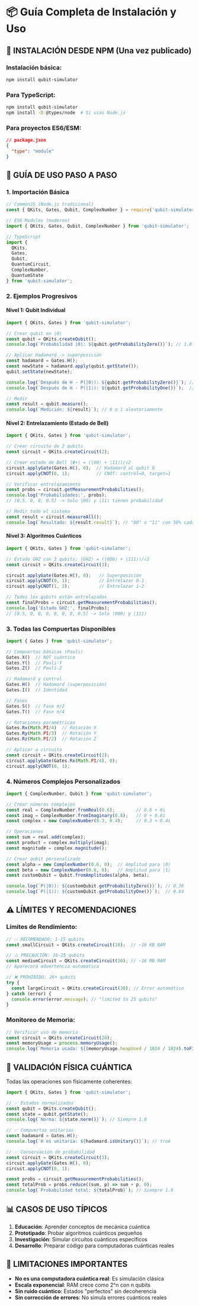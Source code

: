 # 📦 Guía Completa de Instalación y Uso

## 🚀 **INSTALACIÓN DESDE NPM** (Una vez publicado)

### Instalación básica:
```bash
npm install qubit-simulator
```

### Para TypeScript:
```bash
npm install qubit-simulator
npm install -D @types/node  # Si usas Node.js
```

### Para proyectos ES6/ESM:
```json
// package.json
{
  "type": "module"
}
```

## 🎯 **GUÍA DE USO PASO A PASO**

### **1. Importación Básica**

```javascript
// CommonJS (Node.js tradicional)
const { QKits, Gates, Qubit, ComplexNumber } = require('qubit-simulator');

// ES6 Modules (moderno)
import { QKits, Gates, Qubit, ComplexNumber } from 'qubit-simulator';

// TypeScript
import { 
  QKits, 
  Gates, 
  Qubit, 
  QuantumCircuit, 
  ComplexNumber,
  QuantumState 
} from 'qubit-simulator';
```

### **2. Ejemplos Progresivos**

#### **Nivel 1: Qubit Individual**
```typescript
import { QKits, Gates } from 'qubit-simulator';

// Crear qubit en |0⟩
const qubit = QKits.createQubit();
console.log(`Probabilidad |0⟩: ${qubit.getProbabilityZero()}`); // 1.0

// Aplicar Hadamard -> superposición
const hadamard = Gates.H();
const newState = hadamard.apply(qubit.getState());
qubit.setState(newState);

console.log(`Después de H - P(|0⟩): ${qubit.getProbabilityZero()}`); // 0.5
console.log(`Después de H - P(|1⟩): ${qubit.getProbabilityOne()}`);  // 0.5

// Medir
const result = qubit.measure();
console.log(`Medición: ${result}`); // 0 o 1 aleatoriamente
```

#### **Nivel 2: Entrelazamiento (Estado de Bell)**
```typescript
import { QKits, Gates } from 'qubit-simulator';

// Crear circuito de 2 qubits
const circuit = QKits.createCircuit(2);

// Crear estado de Bell |Φ+⟩ = (|00⟩ + |11⟩)/√2
circuit.applyGate(Gates.H(), 0);  // Hadamard al qubit 0
circuit.applyCNOT(0, 1);          // CNOT: control=0, target=1

// Verificar entrelazamiento
const probs = circuit.getMeasurementProbabilities();
console.log('Probabilidades:', probs);
// [0.5, 0, 0, 0.5] -> Solo |00⟩ y |11⟩ tienen probabilidad

// Medir todo el sistema
const result = circuit.measureAll();
console.log(`Resultado: ${result.result}`); // "00" o "11" con 50% cada uno
```

#### **Nivel 3: Algoritmos Cuánticos**
```typescript
import { QKits, Gates } from 'qubit-simulator';

// Estado GHZ con 3 qubits: |GHZ⟩ = (|000⟩ + |111⟩)/√2
const circuit = QKits.createCircuit(3);

circuit.applyGate(Gates.H(), 0);   // Superposición
circuit.applyCNOT(0, 1);           // Entrelazar 0-1
circuit.applyCNOT(1, 2);           // Entrelazar 1-2

// Todos los qubits están entrelazados
const finalProbs = circuit.getMeasurementProbabilities();
console.log('Estado GHZ:', finalProbs);
// [0.5, 0, 0, 0, 0, 0, 0, 0.5] -> Solo |000⟩ y |111⟩
```

### **3. Todas las Compuertas Disponibles**

```typescript
import { Gates } from 'qubit-simulator';

// Compuertas básicas (Pauli)
Gates.X()  // NOT cuántica
Gates.Y()  // Pauli-Y
Gates.Z()  // Pauli-Z

// Hadamard y control
Gates.H()  // Hadamard (superposición)
Gates.I()  // Identidad

// Fases
Gates.S()  // Fase π/2
Gates.T()  // Fase π/4

// Rotaciones paramétricas
Gates.Rx(Math.PI/4)  // Rotación X
Gates.Ry(Math.PI/3)  // Rotación Y  
Gates.Rz(Math.PI/2)  // Rotación Z

// Aplicar a circuito
const circuit = QKits.createCircuit(2);
circuit.applyGate(Gates.Rx(Math.PI/4), 0);
circuit.applyCNOT(0, 1);
```

### **4. Números Complejos Personalizados**

```typescript
import { ComplexNumber, Qubit } from 'qubit-simulator';

// Crear números complejos
const real = ComplexNumber.fromReal(0.6);        // 0.6 + 0i
const imag = ComplexNumber.fromImaginary(0.8);   // 0 + 0.8i
const complex = new ComplexNumber(0.3, 0.4);     // 0.3 + 0.4i

// Operaciones
const sum = real.add(complex);
const product = complex.multiply(imag);
const magnitude = complex.magnitude();

// Crear qubit personalizado
const alpha = new ComplexNumber(0.6, 0);  // Amplitud para |0⟩
const beta = new ComplexNumber(0.8, 0);   // Amplitud para |1⟩
const customQubit = Qubit.fromAmplitudes(alpha, beta);

console.log(`P(|0⟩): ${customQubit.getProbabilityZero()}`); // 0.36
console.log(`P(|1⟩): ${customQubit.getProbabilityOne()}`);  // 0.64
```

## ⚠️ **LÍMITES Y RECOMENDACIONES**

### **Límites de Rendimiento:**
```typescript
// ✅ RECOMENDADO: 1-15 qubits
const smallCircuit = QKits.createCircuit(10);  // ~16 KB RAM

// ⚠️ PRECAUCIÓN: 16-25 qubits  
const mediumCircuit = QKits.createCircuit(20); // ~16 MB RAM
// Aparecerá advertencia automática

// ❌ PROHIBIDO: 26+ qubits
try {
  const largeCircuit = QKits.createCircuit(30); // Error automático
} catch (error) {
  console.error(error.message); // "limited to 25 qubits"
}
```

### **Monitoreo de Memoria:**
```typescript
// Verificar uso de memoria
const circuit = QKits.createCircuit(20);
const memoryUsage = process.memoryUsage();
console.log(`Memoria usada: ${(memoryUsage.heapUsed / 1024 / 1024).toFixed(2)} MB`);
```

## 🔬 **VALIDACIÓN FÍSICA CUÁNTICA**

Todas las operaciones son físicamente coherentes:

```typescript
import { QKits, Gates } from 'qubit-simulator';

// ✅ Estados normalizados
const qubit = QKits.createQubit();
const state = qubit.getState();
console.log(`Norma: ${state.norm()}`); // Siempre 1.0

// ✅ Compuertas unitarias
const hadamard = Gates.H();
console.log(`H es unitaria: ${hadamard.isUnitary()}`); // true

// ✅ Conservación de probabilidad
const circuit = QKits.createCircuit(3);
circuit.applyGate(Gates.H(), 0);
circuit.applyCNOT(0, 1);

const probs = circuit.getMeasurementProbabilities();
const totalProb = probs.reduce((sum, p) => sum + p, 0);
console.log(`Probabilidad total: ${totalProb}`); // Siempre 1.0
```

## 📊 **CASOS DE USO TÍPICOS**

1. **Educación**: Aprender conceptos de mecánica cuántica
2. **Prototipado**: Probar algoritmos cuánticos pequeños
3. **Investigación**: Simular circuitos cuánticos específicos
4. **Desarrollo**: Preparar código para computadoras cuánticas reales

## 🚨 **LIMITACIONES IMPORTANTES**

- **No es una computadora cuántica real**: Es simulación clásica
- **Escala exponencial**: RAM crece como 2^n con n qubits
- **Sin ruido cuántico**: Estados "perfectos" sin decoherencia
- **Sin corrección de errores**: No simula errores cuánticos reales
